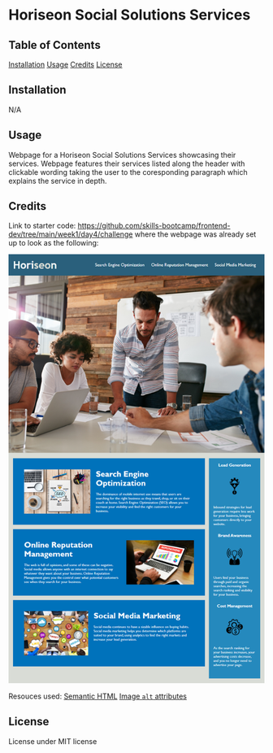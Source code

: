 # Horiseon Social Solutions Services

## Table of Contents

[Installation](#Installation)
[Usage](#usage)
[Credits](#credits)
[License](#license)

## Installation

N/A

## Usage

Webpage for a Horiseon Social Solutions Services showcasing their services. Webpage features their services listed along the header with clickable wording taking the user to the coresponding paragraph which explains the service in depth.

## Credits 

Link to starter code: https://github.com/skills-bootcamp/frontend-dev/tree/main/week1/day4/challenge
where the webpage was already set up to look as the following:

![The Horiseon webpage includes a navigation bar, a header image, and cards with text and images at the bottom of the page.](Assets/01-html-css-git-challenge-demo.png)

Resouces used:
[Semantic HTML](https://www.w3schools.com/html/html5_semantic_elements.asp)
[Image `alt` attributes](https://www.w3schools.com/tags/att_img_alt.asp)

## License 

License under MIT license 
